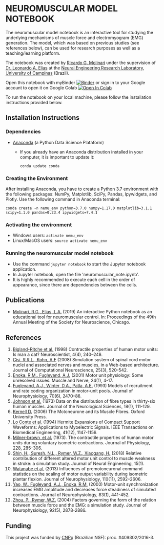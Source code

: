 
# NEUROMUSCULAR MODEL NOTEBOOK
The neuromuscular model notebook is an interactive tool for studying the underlying mechanisms of muscle force and electromyogram (EMG) generation. The model, which was based on previous studies (see references below), can be used for research purposes as well as a teaching/learning platform.

The notebook was created by [Ricardo G. Molinari](https://github.com/molinaris) under the supervision of [Dr. Leonardo A. Elias](https://github.com/leoelias-unicamp) at the [Neural Engineering Research Laboratory](http://www.fee.unicamp.br/deb/leoelias/ner-lab?language=en), [University of Campinas](http://www.unicamp.br/unicamp/english) (Brazil).

Open this notebook with myBinder [![Binder](https://mybinder.org/badge_logo.svg)](https://mybinder.org/v2/gh/molinaris/neuromuscular_notebook/master?filepath=NeMu.ipynb) or sign in to your Google account to open it on Google Colab [![Open In Colab](https://colab.research.google.com/assets/colab-badge.svg)](https://colab.research.google.com/github/molinaris/neuromuscular_notebook/blob/master/NeMu.ipynb)

To run the notebook on your local machine, please follow the installation instructions provided below.

## Installation Instructions
### Dependencies
- [Anaconda](https://www.anaconda.com/) (a Python Data Science Plataform)
  - If you already have an Anaconda distribution installed in your computer, it is important to update it:

    `conda update conda`

### Creating the Environment
After installing Anaconda, you have to create a Python 3.7 environment with the following packages: NumPy, Matplotlib, SciPy, Pandas, Ipywidgets, and Plotly. Use the following command in Anaconda terminal:

`conda create -n nemu_env python=3.7.0 numpy=1.17.0 matplotlib=3.1.1 scipy=1.1.0 pandas=0.23.4 ipywidgets=7.4.1`

### Activating the environment
- Windows users: `activate nemu_env`
- Linux/MacOS users: `source activate nemu_env`

### Running the neuromuscular model notebook
- Use the command `jupyter notebook` to start the Jupyter notebook application.
- In Jupyter notebook, open the file 'neuromuscular_note.ipynb'.
- It is highly recommended to execute each cell in the order of appearance, since there are dependencies between the cells.

## Publications
- [Molinari, R.G., Elias, L.A.](Poster_SfN_2019_RGM_LAE.pdf) (2019) An interactive Python notebook as an educational tool for neuromuscular control. In: Proceedings of the 49th Annual Meeting of the Society for Neuroscience, Chicago.

## References
1. [Bigland-Ritche et al.](http:doi.org/10.1177/107385849800400413) (1998) Contractile properties of human motor units: Is man a cat? Neuroscientist, 4(4), 240–249.
2. [Cisi, R.R.L., Kohn, A.F](https://dx.doi.org/10.1007/s10827-008-0092-8) (2008) Simulation system of spinal cord motor nuclei and associated nerves and muscles, in a Web-based architecture. Journal of Computational Neuroscience, 25(3), 520-542.
3. [Enoka, R.M., Fuglevand, A.J.](https://doi.org/10.1002/1097-4598(200101)24:1<4::AID-MUS13>3.0.CO;2-F) (2001) Motor unit physiology: Some unresolved issues. Muscle and Nerve, 24(1), 4-17.
4. [Fuglevand, A.J., Winter, D.A., Patla, A.E.](https://doi.org/10.1152/jn.1993.70.6.2470) (1993) Models of recruitment and rate coding organization in motor-unit pools. Journal of Neurophysiology, 70(6), 2470–88.
5. [Johnson et al.](https://doi.org/10.1016/0022-510X(73)90023-3) (1973) Data on the distribution of fibre types in thirty-six human muscles. Journal of the Neurological Sciences, 18(1), 111-129.
6. [Kernell D.](https://doi.org/10.1093/acprof:oso/9780198526551.001.0001) (2006) The Motoneurone and its Muscle Fibres. Oxford University Press.
7. [Lo Conte et al.](http://doi.org/10.1109/10.335863) (1994) Hermite Expansions of Compact Support Waveforms: Applications to Myoelectric Signals. IEEE Transactions on Biomedical Engineering, 41(12), 1147-1159.
8. [Milner-brown, et al.](https://doi.org/10.1113/jphysiol.1973.sp010087) (1973). The contractile properties of human motor units during voluntary isometric contractions. Journal of Physiology, 228, 285–306.
9. [Shin, H., Suresh, N.L., Rymer, W.Z., Xiaogang, H.](https://doi.org/10.1088/1741-2552/aa925d) (2018) Relative contribution of different altered motor unit control to muscle weakness in stroke: a simulation study. Journal of Neural Engineering, 15(1).
10. [Watanabe et al.](https://doi.org/10.1152/jn.00073.2013) (2013) Influences of premotoneuronal command statistics on the scaling of motor output variability during isometric plantar flexion. Journal of Neurophysiology, 110(11), 2592–2606.
11. [Yao, W., Fuglevand, A.J., Enoka, R.M.](https://doi.org/10.1152/jn.2000.83.1.441) (2000) Motor-unit synchronization increases EMG amplitude and decreases force steadiness of simulated contractions. Journal of Neurophysiology, 83(1), 441-452.
12. [Zhou, P., Rymer, W.Z.]( https://doi.org/10.1152/jn.00367.2004) (2004) Factors governing the form of the relation between muscle force and the EMG: a simulation study. Journal of Neurophysiology, 92(5), 2878-2886.

## Funding
This project was funded by [CNPq](http://www.cnpq.br/) (Brazilian NSF): proc. #409302/2016-3.
